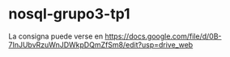 # nosql-grupo3-tp1

La consigna puede verse en https://docs.google.com/file/d/0B-7InJUbvRzuWnJDWkpDQmZfSm8/edit?usp=drive_web
